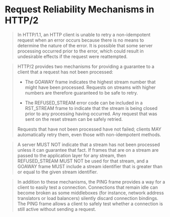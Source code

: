 # Request Reliability Mechanisms in HTTP/2
> In HTTP/1.1, an HTTP client is unable to retry a non-idempotent request when an error occurs because there is no means to determine the nature of the error. It is possible that some server processing occurred prior to the error, which could result in undesirable effects if the request were reattempted.

> HTTP/2 provides two mechanisms for providing a guarantee to a client that a request has not been processed:
> 
> * The GOAWAY frame indicates the highest stream number that might have been processed. Requests on streams with higher numbers are therefore guaranteed to be safe to retry.
> 
> * The REFUSED\_STREAM error code can be included in a RST_STREAM frame to indicate that the stream is being closed prior to any processing having occurred. Any request that was sent on the reset stream can be safely retried.
> 
> Requests that have not been processed have not failed; clients MAY automatically retry them, even those with non-idempotent methods.

> A server MUST NOT indicate that a stream has not been processed unless it can guarantee that fact. If frames that are on a stream are passed to the application layer for any stream, then REFUSED_STREAM MUST NOT be used for that stream, and a GOAWAY frame MUST include a stream identifier that is greater than or equal to the given stream identifier.

> In addition to these mechanisms, the PING frame provides a way for a client to easily test a connection. Connections that remain idle can become broken as some middleboxes (for instance, network address translators or load balancers) silently discard connection bindings. The PING frame allows a client to safely test whether a connection is still active without sending a request.

